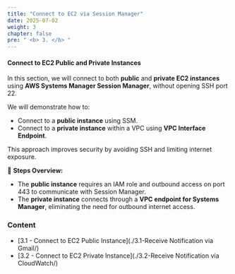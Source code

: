 ```yaml
---
title: "Connect to EC2 via Session Manager"
date: 2025-07-02
weight: 3
chapter: false
pre: " <b> 3. </b> "
---
```


#### Connect to EC2 Public and Private Instances

In this section, we will connect to both **public** and **private EC2 instances** using **AWS Systems Manager Session Manager**, without opening SSH port 22.

We will demonstrate how to:
- Connect to a **public instance** using SSM.
- Connect to a **private instance** within a VPC using **VPC Interface Endpoint**.

This approach improves security by avoiding SSH and limiting internet exposure.

🧭 **Steps Overview:**
- The **public instance** requires an IAM role and outbound access on port 443 to communicate with Session Manager.
- The **private instance** connects through a **VPC endpoint for Systems Manager**, eliminating the need for outbound internet access.

### Content

- [3.1 - Connect to EC2 Public Instance](./3.1-Receive Notification via Gmail/)  
- [3.2 - Connect to EC2 Private Instance](./3.2-Receive Notification via CloudWatch/)
